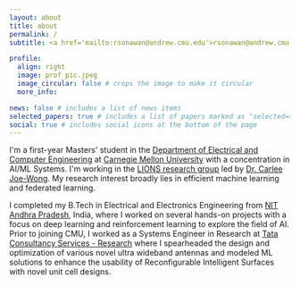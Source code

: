 ```yaml
---
layout: about
title: about
permalink: /
subtitle: <a href='mailto:rsonawan@andrew.cmu.edu'>rsonawan@andrew.cmu.edu</a>

profile:
  align: right
  image: prof_pic.jpeg
  image_circular: false # crops the image to make it circular
  more_info: 

news: false # includes a list of news items
selected_papers: true # includes a list of papers marked as "selected={true}"
social: true # includes social icons at the bottom of the page
---
```


I'm a first-year Masters' student in the [Department of Electrical and Computer Engineering](https://www.ece.cmu.edu/) at [Carnegie Mellon University](https://www.cmu.edu/) with a concentration in AI/ML Systems. I'm working in the [LIONS research group](https://research.ece.cmu.edu/lions/) led by [Dr. Carlee Joe-Wong](https://www.andrew.cmu.edu/user/cjoewong/). My research interest broadly lies in efficient machine learning and federated learning. 

I completed my B.Tech in Electrical and Electronics Engineering from [NIT Andhra Pradesh](https://nitandhra.ac.in/main/), India, where I worked on several hands-on projects with a focus on deep learning and reinforcement learning to explore the field of AI. Prior to joining CMU, I worked as a Systems Engineer in Research at [Tata Consultancy Services - Research](https://www.tcs.com/what-we-do/research) where I spearheaded the design and optimization of various novel ultra wideband antennas and modeled ML solutions to enhance the usability of Reconfigurable Intelligent Surfaces with novel unit cell designs.

